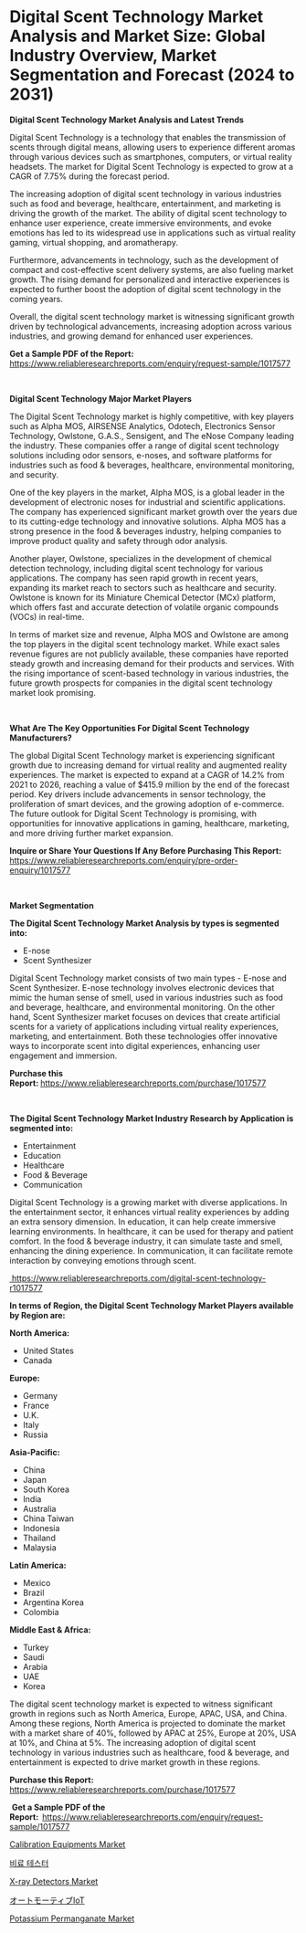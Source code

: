 <p><h1>Digital Scent Technology Market Analysis and Market Size: Global Industry Overview, Market Segmentation and Forecast (2024 to 2031)</h1></p><p><strong>Digital Scent Technology Market Analysis and Latest Trends</strong></p>
<p><p>Digital Scent Technology is a technology that enables the transmission of scents through digital means, allowing users to experience different aromas through various devices such as smartphones, computers, or virtual reality headsets. The market for Digital Scent Technology is expected to grow at a CAGR of 7.75% during the forecast period.</p><p>The increasing adoption of digital scent technology in various industries such as food and beverage, healthcare, entertainment, and marketing is driving the growth of the market. The ability of digital scent technology to enhance user experience, create immersive environments, and evoke emotions has led to its widespread use in applications such as virtual reality gaming, virtual shopping, and aromatherapy.</p><p>Furthermore, advancements in technology, such as the development of compact and cost-effective scent delivery systems, are also fueling market growth. The rising demand for personalized and interactive experiences is expected to further boost the adoption of digital scent technology in the coming years.</p><p>Overall, the digital scent technology market is witnessing significant growth driven by technological advancements, increasing adoption across various industries, and growing demand for enhanced user experiences.</p></p>
<p><strong>Get a Sample PDF of the Report:&nbsp;</strong> <a href="https://www.reliableresearchreports.com/enquiry/request-sample/1017577">https://www.reliableresearchreports.com/enquiry/request-sample/1017577</a></p>
<p>&nbsp;</p>
<p><strong>Digital Scent Technology Major Market Players</strong></p>
<p><p>The Digital Scent Technology market is highly competitive, with key players such as Alpha MOS, AIRSENSE Analytics, Odotech, Electronics Sensor Technology, Owlstone, G.A.S., Sensigent, and The eNose Company leading the industry. These companies offer a range of digital scent technology solutions including odor sensors, e-noses, and software platforms for industries such as food & beverages, healthcare, environmental monitoring, and security.</p><p>One of the key players in the market, Alpha MOS, is a global leader in the development of electronic noses for industrial and scientific applications. The company has experienced significant market growth over the years due to its cutting-edge technology and innovative solutions. Alpha MOS has a strong presence in the food & beverages industry, helping companies to improve product quality and safety through odor analysis.</p><p>Another player, Owlstone, specializes in the development of chemical detection technology, including digital scent technology for various applications. The company has seen rapid growth in recent years, expanding its market reach to sectors such as healthcare and security. Owlstone is known for its Miniature Chemical Detector (MCx) platform, which offers fast and accurate detection of volatile organic compounds (VOCs) in real-time.</p><p>In terms of market size and revenue, Alpha MOS and Owlstone are among the top players in the digital scent technology market. While exact sales revenue figures are not publicly available, these companies have reported steady growth and increasing demand for their products and services. With the rising importance of scent-based technology in various industries, the future growth prospects for companies in the digital scent technology market look promising.</p></p>
<p>&nbsp;</p>
<p><strong>What Are The Key Opportunities For Digital Scent Technology Manufacturers?</strong></p>
<p><p>The global Digital Scent Technology market is experiencing significant growth due to increasing demand for virtual reality and augmented reality experiences. The market is expected to expand at a CAGR of 14.2% from 2021 to 2026, reaching a value of $415.9 million by the end of the forecast period. Key drivers include advancements in sensor technology, the proliferation of smart devices, and the growing adoption of e-commerce. The future outlook for Digital Scent Technology is promising, with opportunities for innovative applications in gaming, healthcare, marketing, and more driving further market expansion.</p></p>
<p><strong>Inquire or Share Your Questions If Any Before Purchasing This Report:</strong> <a href="https://www.reliableresearchreports.com/enquiry/pre-order-enquiry/1017577">https://www.reliableresearchreports.com/enquiry/pre-order-enquiry/1017577</a></p>
<p>&nbsp;</p>
<p><strong>Market Segmentation</strong></p>
<p><strong>The Digital Scent Technology Market Analysis by types is segmented into:</strong></p>
<p><ul><li>E-nose</li><li>Scent Synthesizer</li></ul></p>
<p><p>Digital Scent Technology market consists of two main types - E-nose and Scent Synthesizer. E-nose technology involves electronic devices that mimic the human sense of smell, used in various industries such as food and beverage, healthcare, and environmental monitoring. On the other hand, Scent Synthesizer market focuses on devices that create artificial scents for a variety of applications including virtual reality experiences, marketing, and entertainment. Both these technologies offer innovative ways to incorporate scent into digital experiences, enhancing user engagement and immersion.</p></p>
<p><strong>Purchase this Report:&nbsp;</strong><a href="https://www.reliableresearchreports.com/purchase/1017577">https://www.reliableresearchreports.com/purchase/1017577</a></p>
<p>&nbsp;</p>
<p><strong>The Digital Scent Technology Market Industry Research by Application is segmented into:</strong></p>
<p><ul><li>Entertainment</li><li>Education</li><li>Healthcare</li><li>Food & Beverage</li><li>Communication</li></ul></p>
<p><p>Digital Scent Technology is a growing market with diverse applications. In the entertainment sector, it enhances virtual reality experiences by adding an extra sensory dimension. In education, it can help create immersive learning environments. In healthcare, it can be used for therapy and patient comfort. In the food & beverage industry, it can simulate taste and smell, enhancing the dining experience. In communication, it can facilitate remote interaction by conveying emotions through scent.</p></p>
<p><a href="https://www.reliableresearchreports.com/digital-scent-technology-r1017577">&nbsp;https://www.reliableresearchreports.com/digital-scent-technology-r1017577</a></p>
<p><strong>In terms of Region, the Digital Scent Technology Market Players available by Region are:</strong></p>
<p>
    <p> <strong> North America: </strong>
        <ul>
            <li>United States</li>
            <li>Canada</li>
        </ul>
        </p> 
    <p> <strong> Europe: </strong>
        <ul>
            <li>Germany</li>
            <li>France</li>
            <li>U.K.</li>
            <li>Italy</li>
            <li>Russia</li>
        </ul>
        </p> 
    <p> <strong> Asia-Pacific: </strong>
        <ul>
            <li>China</li>
            <li>Japan</li>
            <li>South Korea</li>
            <li>India</li>
            <li>Australia</li>
            <li>China Taiwan</li>
            <li>Indonesia</li>
            <li>Thailand</li>
            <li>Malaysia</li>
        </ul>
        </p> 
    <p> <strong> Latin America: </strong>
        <ul>
            <li>Mexico</li>
            <li>Brazil</li>
            <li>Argentina Korea</li>
            <li>Colombia</li>
        </ul>
        </p> 
    <p> <strong> Middle East & Africa: </strong>
        <ul>
            <li>Turkey</li>
            <li>Saudi</li>
            <li>Arabia</li>
            <li>UAE</li>
            <li>Korea</li>
        </ul>
    </p>
    </p>
<p><p>The digital scent technology market is expected to witness significant growth in regions such as North America, Europe, APAC, USA, and China. Among these regions, North America is projected to dominate the market with a market share of 40%, followed by APAC at 25%, Europe at 20%, USA at 10%, and China at 5%. The increasing adoption of digital scent technology in various industries such as healthcare, food & beverage, and entertainment is expected to drive market growth in these regions.</p></p>
<p><strong>Purchase this Report: </strong><a href="https://www.reliableresearchreports.com/purchase/1017577">https://www.reliableresearchreports.com/purchase/1017577</a></p>
<p>&nbsp;<strong>Get a Sample PDF of the Report:&nbsp;&nbsp;</strong><a href="https://www.reliableresearchreports.com/enquiry/request-sample/1017577">https://www.reliableresearchreports.com/enquiry/request-sample/1017577</a></p>
<p><strong></strong></p>
<p><p><a href="https://github.com/derrinmiltonellis35gcl/Market-Research-Report-List-2/blob/main/calibration-equipments-market.md">Calibration Equipments Market</a></p><p><a href="https://github.com/fredrickeglers/Market-Research-Report-List-1/blob/main/588000519715.md">비료 테스터</a></p><p><a href="https://github.com/Chiragrp22/Market-Research-Report-List-4/blob/main/x-ray-detectors-market.md">X-ray Detectors Market</a></p><p><a href="https://github.com/hwbcz413288296/Market-Research-Report-List-1/blob/main/330555221155.md">オートモーティブIoT</a></p><p><a href="https://issuu.com/reportprime-2/docs/potassium-permanganate-market-size-2030.pptx">Potassium Permanganate Market</a></p></p>